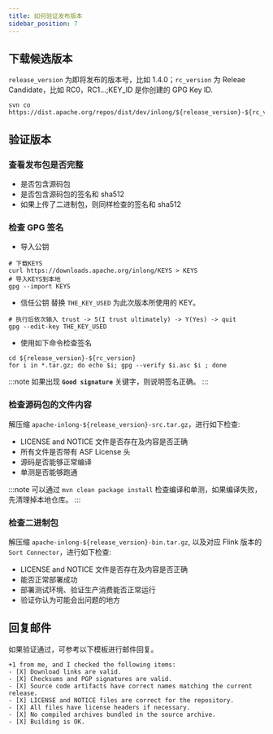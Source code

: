 ```yaml
---
title: 如何验证发布版本
sidebar_position: 7
---
```


## 下载候选版本
`release_version` 为即将发布的版本号，比如 1.4.0；`rc_version` 为 Releae Candidate，比如 RC0，RC1...;KEY_ID 是你创建的 GPG Key ID.
```shell
svn co https://dist.apache.org/repos/dist/dev/inlong/${release_version}-${rc_version}/
```

## 验证版本
### 查看发布包是否完整
- 是否包含源码包
- 是否包含源码包的签名和 sha512
- 如果上传了二进制包，则同样检查的签名和 sha512

### 检查 GPG 签名
- 导入公钥
```shell
# 下载KEYS
curl https://downloads.apache.org/inlong/KEYS > KEYS
# 导入KEYS到本地
gpg --import KEYS
```

- 信任公钥
替换 `THE_KEY_USED` 为此次版本所使用的 KEY。
```shell
# 执行后依次输入 trust -> 5(I trust ultimately) -> Y(Yes) -> quit
gpg --edit-key THE_KEY_USED
```

- 使用如下命令检查签名
```shell
cd ${release_version}-${rc_version}
for i in *.tar.gz; do echo $i; gpg --verify $i.asc $i ; done
```

:::note
如果出现 **`Good signature`** 关键字，则说明签名正确。
:::

### 检查源码包的文件内容
解压缩 `apache-inlong-${release_version}-src.tar.gz`，进行如下检查:
- LICENSE and NOTICE 文件是否存在及内容是否正确
- 所有文件是否带有 ASF License 头
- 源码是否能够正常编译
- 单测是否能够跑通

:::note
可以通过 `mvn clean package install` 检查编译和单测，如果编译失败，先清理掉本地仓库。
:::

### 检查二进制包
解压缩 `apache-inlong-${release_version}-bin.tar.gz`, 以及对应 Flink 版本的 `Sort Connector`，进行如下检查:
- LICENSE and NOTICE 文件是否存在及内容是否正确
- 能否正常部署成功
- 部署测试环境、验证生产消费能否正常运行
- 验证你认为可能会出问题的地方

## 回复邮件
如果验证通过，可参考以下模板进行邮件回复。
```shell
+1 from me, and I checked the following items:
- [X] Download links are valid.
- [X] Checksums and PGP signatures are valid.
- [X] Source code artifacts have correct names matching the current release.
- [X] LICENSE and NOTICE files are correct for the repository.
- [X] All files have license headers if necessary.
- [X] No compiled archives bundled in the source archive.
- [X] Building is OK.
```